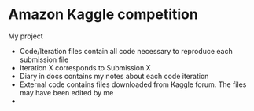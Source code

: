 Amazon Kaggle competition
======
My project 
* Code/Iteration files contain all code necessary to reproduce each submission file
* Iteration X corresponds to Submission X
* Diary in docs contains my notes about each code iteration 
* External code contains files downloaded from Kaggle forum. The files may have been edited by me
* 
